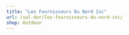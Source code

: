 ```yaml
---
title: "Les Fournisseurs Du Nord Inc"
url: /val-dor/les-fournisseurs-du-nord-inc/
shop: Outdoor
---
```

